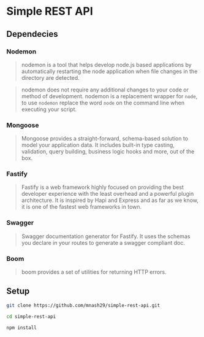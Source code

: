# Simple REST API 

## Dependecies 

### Nodemon

> nodemon is a tool that helps develop node.js based applications by automatically restarting the node application when file changes in the directory are detected.

> nodemon does not require any additional changes to your code or method of development. nodemon is a replacement wrapper for `node`, to use `nodemon` replace the word `node` on the command line when executing your script.

### Mongoose

> Mongoose provides a straight-forward, schema-based solution to model your application data. It includes built-in type casting, validation, query building, business logic hooks and more, out of the box.

### Fastify

> Fastify is a web framework highly focused on providing the best developer experience with the least overhead and a powerful plugin architecture. It is inspired by Hapi and Express and as far as we know, it is one of the fastest web frameworks in town.

### Swagger

> Swagger documentation generator for Fastify. It uses the schemas you declare in your routes to generate a swagger compliant doc.

### Boom

> boom provides a set of utilities for returning HTTP errors.

## Setup

```sh
git clone https://github.com/mnash29/simple-rest-api.git

cd simple-rest-api

npm install
```